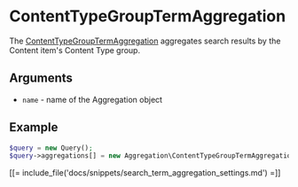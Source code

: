 # ContentTypeGroupTermAggregation

The [ContentTypeGroupTermAggregation](../../api/php_api/php_api_reference/classes/Ibexa-Contracts-Core-Repository-Values-Content-Query-Aggregation-ContentTypeGroupTermAggregation.html) aggregates search results by the Content item's Content Type group.

## Arguments

- `name` - name of the Aggregation object

## Example

``` php
$query = new Query();
$query->aggregations[] = new Aggregation\ContentTypeGroupTermAggregation('content_type_group');
```

[[= include_file('docs/snippets/search_term_aggregation_settings.md') =]]
